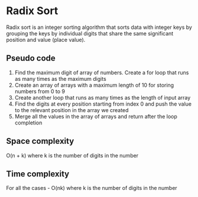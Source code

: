 # Radix Sort
Radix sort is an integer sorting algorithm that sorts data with integer keys by grouping the keys by individual digits that share the same significant position and value (place value).

## Pseudo code
1. Find the maximum digit of array of numbers. Create a for loop that runs as many times as the maximum digits
2. Create an array of arrays with a maximum length of 10 for storing numbers from 0 to 9
3. Create another loop that runs as many times as the length of input array
4. Find the digits at every position starting from index 0 and push the value to the relevant position in the array we created
5. Merge all the values in the array of arrays and return after the loop completion

## Space complexity
O(n + k) where k is the number of digits in the number

## Time complexity
For all the cases - O(nk) where k is the number of digits in the number